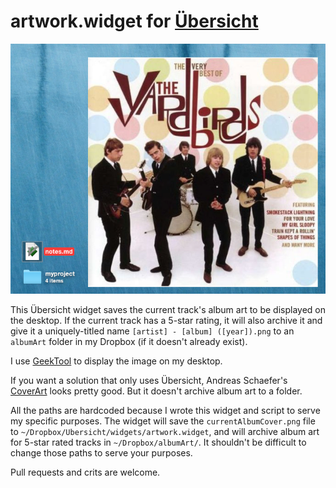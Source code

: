 # artwork.widget for [Übersicht][uber]

![Screenshot](screenshot.png)

This Übersicht widget saves the current track's album art to be displayed on the desktop. If the current track has a 5-star rating, it will also archive it and give it a uniquely-titled name `[artist] - [album] ([year]).png` to an `albumArt` folder in my Dropbox (if it doesn't already exist).

I use [GeekTool][] to display the image on my desktop.

If you want a solution that only uses Übersicht, Andreas Schaefer's [CoverArt][] looks pretty good. But it doesn't archive album art to a folder.

All the paths are hardcoded because I wrote this widget and script to serve my specific purposes.
The widget will save the `currentAlbumCover.png` file to `~/Dropbox/Ubersicht/widgets/artwork.widget`, and will archive album art for 5-star rated tracks in `~/Dropbox/albumArt/`. It shouldn't be difficult to change those paths to serve your purposes.

Pull requests and crits are welcome.

[uber]: http://tracesof.net/uebersicht/
[GeekTool]: http://projects.tynsoe.org/en/geektool/
[CoverArt]: https://github.com/slowburn/CoverArt
